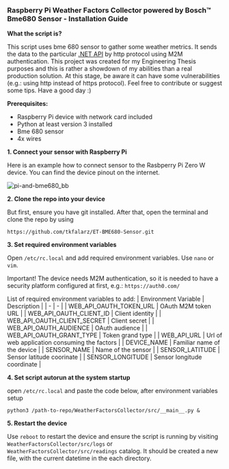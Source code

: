 ### Raspberry Pi Weather Factors Collector powered by Bosch™ Bme680 Sensor - Installation Guide

**What the script is?**

This script uses bme 680 sensor to gather some weather metrics. It sends the data to the particular [.NET API](#) by http protocol using M2M authentication. This project was created for my Engineering Thesis purposes and this is rather a showdown of my abilities than a real production solution. At this stage, be aware it can have some vulnerabilities (e.g.: using http instead of https protocol). Feel free to contribute or suggest some tips. Have a good day :)

**Prerequisites:**
- Raspberry Pi device with network card included
- Python at least version 3 installed
- Bme 680 sensor
- 4x wires

**1. Connect your sensor with Raspberry Pi**

Here is an example how to connect sensor to the Rasbperry Pi Zero W device. You can find the device pinout on the internet.

![pi-and-bme680_bb](https://user-images.githubusercontent.com/9446202/148239576-1c41e496-e776-43a8-97e4-2b6593195a8e.jpg)


**2. Clone the repo into your device**

But first, ensure you have git installed. After that, open the terminal and clone the repo by using
```
https://github.com/tkfalarz/ET-BME680-Sensor.git
```

**3. Set required environment variables**

Open `/etc/rc.local` and add required environment variables. Use `nano` or `vim`.

Important! The device needs M2M authentication, so it is needed to have a security platform configured at first, e.g.: `https://auth0.com/`

List of required environment variables to add:
| Environment Variable | Description |
| - | - |
| WEB_API_OAUTH_TOKEN_URL | OAuth M2M token URL |
| WEB_API_OAUTH_CLIENT_ID | Client identity |
| WEB_API_OAUTH_CLIENT_SECRET | Client secret |
| WEB_API_OAUTH_AUDIENCE | OAuth audience |
| WEB_API_OAUTH_GRANT_TYPE | Token grand type |
| WEB_API_URL | Url of web application consuming the factors |
| DEVICE_NAME | Familiar name of the device |
| SENSOR_NAME | Name of the sensor |
| SENSOR_LATITUDE | Sensor latitude coorinate |
| SENSOR_LONGITUDE | Sensor longitude coordinate |

**4. Set script autorun at the system startup**

open `/etc/rc.local` and paste the code below, after environment variables setup
```
python3 /path-to-repo/WeatherFactorsCollector/src/__main__.py &
```

**5. Restart the device**

Use `reboot` to restart the device and ensure the script is running by visiting `WeatherFactorsCollector/src/logs` or `WeatherFactorsCollector/src/readings` catalog.
It should be created a new file, with the current datetime in the each directory.
